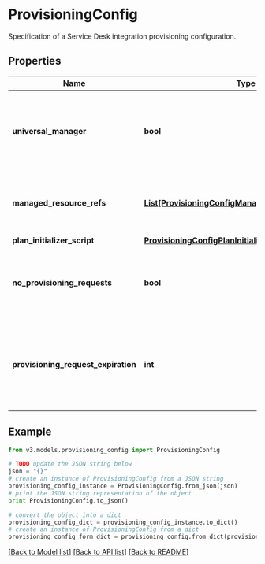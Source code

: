 # ProvisioningConfig

Specification of a Service Desk integration provisioning configuration.

## Properties
Name | Type | Description | Notes
------------ | ------------- | ------------- | -------------
**universal_manager** | **bool** | Specifies whether this configuration is used to manage provisioning requests for all sources from the org.  If true, no managedResourceRefs are allowed. | [optional] [readonly] 
**managed_resource_refs** | [**List[ProvisioningConfigManagedResourceRefsInner]**](ProvisioningConfigManagedResourceRefsInner.md) | References to sources for the Service Desk integration template.  May only be specified if universalManager is false. | [optional] 
**plan_initializer_script** | [**ProvisioningConfigPlanInitializerScript**](ProvisioningConfigPlanInitializerScript.md) |  | [optional] 
**no_provisioning_requests** | **bool** | Name of an attribute that when true disables the saving of ProvisioningRequest objects whenever plans are sent through this integration. | [optional] 
**provisioning_request_expiration** | **int** | When saving pending requests is enabled, this defines the number of hours the request is allowed to live before it is considered expired and no longer affects plan compilation. | [optional] 

## Example

```python
from v3.models.provisioning_config import ProvisioningConfig

# TODO update the JSON string below
json = "{}"
# create an instance of ProvisioningConfig from a JSON string
provisioning_config_instance = ProvisioningConfig.from_json(json)
# print the JSON string representation of the object
print ProvisioningConfig.to_json()

# convert the object into a dict
provisioning_config_dict = provisioning_config_instance.to_dict()
# create an instance of ProvisioningConfig from a dict
provisioning_config_form_dict = provisioning_config.from_dict(provisioning_config_dict)
```
[[Back to Model list]](../README.md#documentation-for-models) [[Back to API list]](../README.md#documentation-for-api-endpoints) [[Back to README]](../README.md)


